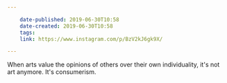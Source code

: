 ```yaml
---

    date-published: 2019-06-30T10:58
    date-created: 2019-06-30T10:58
    tags:
    link: https://www.instagram.com/p/BzV2kJ6gk9X/

---
```


When arts value the opinions of others over their own individuality, it's not art anymore. It's consumerism.